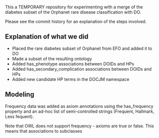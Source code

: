 This a TEMPORARY repository for experimenting with a merge of the
diabetes subset of the Orphanet rare disease classification with DO.

Please see the commit history for an explanation of the steps
involved.

## Explanation of what we did

 * Placed the rare diabetes subset of Orphanet from EFO and added it to DO
 * Made a subset of the resulting ontology
 * Added has_phenotype associations between DOIDs and HPs
 * Added has_secondary_complication associations between DOIDs and HPs
 * Added new candidate HP terms in the DOCJM namespace

## Modeling

Frequency data was added as axiom annotations using the has_frequency
property and an ad-hoc list of semi-controlled strings (Frequent,
Hallmark, Less fequent).

Note that OWL does not support frequency - axioms are true or
false. This means that associations to subclasses 

 

